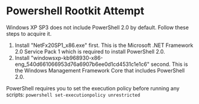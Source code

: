 # Powershell Rootkit Attempt

Windows XP SP3 does not include PowerShell 2.0 by default. Follow these steps to acquire it.

1. Install "NetFx20SP1_x86.exe" first. This is the Microsoft .NET Framework 2.0 Service Pack 1 which is required to install PowerShell 2.0.
2. Install "windowsxp-kb968930-x86-eng_540d661066953d76a6907b6ee0d1cd4531c1e1c6" second. This is the Windows Management Framework Core that includes PowerShell 2.0.

PowerShell requires you to set the execution policy before running any scripts:
`powershell set-executionpolicy unrestricted` 
